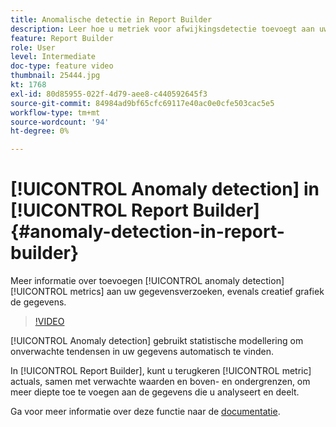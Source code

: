 ```yaml
---
title: Anomalische detectie in Report Builder
description: Leer hoe u metriek voor afwijkingsdetectie toevoegt aan uw gegevensaanvragen en de gegevens creatief weergeeft.
feature: Report Builder
role: User
level: Intermediate
doc-type: feature video
thumbnail: 25444.jpg
kt: 1768
exl-id: 80d85955-022f-4d79-aee8-c440592645f3
source-git-commit: 84984ad9bf65cfc69117e40ac0e0cfe503cac5e5
workflow-type: tm+mt
source-wordcount: '94'
ht-degree: 0%

---
```


# [!UICONTROL Anomaly detection] in [!UICONTROL Report Builder] {#anomaly-detection-in-report-builder}

Meer informatie over toevoegen [!UICONTROL anomaly detection] [!UICONTROL metrics] aan uw gegevensverzoeken, evenals creatief grafiek de gegevens.

>[!VIDEO](https://video.tv.adobe.com/v/23543/?quality=12&learn=on)

[!UICONTROL Anomaly detection] gebruikt statistische modellering om onverwachte tendensen in uw gegevens automatisch te vinden.

In [!UICONTROL Report Builder], kunt u terugkeren [!UICONTROL metric] actuals, samen met verwachte waarden en boven- en ondergrenzen, om meer diepte toe te voegen aan de gegevens die u analyseert en deelt.

Ga voor meer informatie over deze functie naar de [documentatie](https://experienceleague.adobe.com/docs/analytics/analyze/analysis-workspace/virtual-analyst/anomaly-detection/statistics-anomaly-detection.html?lang=en).
